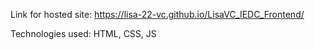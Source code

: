 Link for hosted site: https://lisa-22-vc.github.io/LisaVC_IEDC_Frontend/

Technologies used: HTML, CSS, JS
